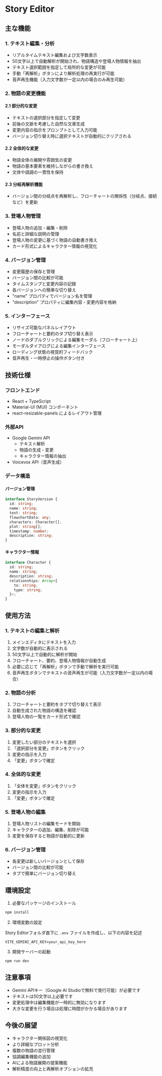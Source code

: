 # Story Editor

## 主な機能

### 1. テキスト編集・分析
- リアルタイムテキスト編集および文字数表示
- 50文字以上で自動解析が開始され、物語構造や登場人物情報を抽出
- テキスト選択範囲を指定して局所的な変更が可能
- 手動「再解析」ボタンにより解析処理の再実行が可能
- 音声再生機能（入力文字数が一定以内の場合のみ再生可能）

### 2. 物語の変更機能
#### 2.1 部分的な変更
- テキストの選択部分を指定して変更
- 前後の文脈を考慮した自然な文章生成
- 変更内容の指示をプロンプトとして入力可能
- バージョン切り替え時に選択テキストが自動的にクリアされる

#### 2.2 全体的な変更
- 物語全体の展開や雰囲気の変更
- 物語の基本要素を維持しながらの書き換え
- 文体や語調の一貫性を保持

#### 2.3 分岐再解析機能
- バージョン間の分岐点を再解析し、フローチャートの関係性（分岐点、接続など）を更新

### 3. 登場人物管理
- 登場人物の追加・編集・削除
- 名前と詳細な説明の管理
- 登場人物の変更に基づく物語の自動書き換え
- カード形式によるキャラクター情報の視覚化

### 4. バージョン管理
- 変更履歴の保存と管理
- バージョン間の比較が可能
- タイムスタンプと変更内容の記録
- 各バージョンへの簡単な切り替え
- "name" プロパティでバージョン名を管理
- "description" プロパティに編集内容・変更内容を格納

### 5. インターフェース
- リサイズ可能なパネルレイアウト
- フローチャートと要約のタブ切り替え表示
- ノードのダブルクリックによる編集モーダル（フローチャート上）
- モーダルダイアログによる編集インターフェース
- ローディング状態の視覚的フィードバック
- 音声再生・一時停止の操作ボタン付き

## 技術仕様

### フロントエンド
- React + TypeScript
- Material-UI (MUI) コンポーネント
- react-resizable-panels によるレイアウト管理

### 外部API
- Google Gemini API
  - テキスト解析
  - 物語の生成・変更
  - キャラクター情報の抽出
- Voicevox API（音声生成）

### データ構造
#### バージョン管理
```typescript
interface StoryVersion {
  id: string;
  name: string;
  text: string;
  flowchartData: any;
  characters: Character[];
  plot: string[];
  timestamp: number;
  description: string;
}
```

#### キャラクター情報
```typescript
interface Character {
  id: string;
  name: string;
  description: string;
  relationships: Array<{
    to: string;
    type: string;
  }>;
}
```

## 使用方法

### 1. テキストの編集と解析
1. メインエディタにテキストを入力
2. 文字数が自動的に表示される
3. 50文字以上で自動的に解析が開始
4. フローチャート、要約、登場人物情報が自動生成
5. 必要に応じて「再解析」ボタンで手動で解析を実行可能
6. 音声再生ボタンでテキストの音声再生が可能（入力文字数が一定以内の場合）

### 2. 物語の分析
1. フローチャートと要約をタブで切り替えて表示
2. 自動生成された物語の構造を確認
3. 登場人物の一覧をカード形式で確認

### 3. 部分的な変更
1. 変更したい部分のテキストを選択
2. 「選択部分を変更」ボタンをクリック
3. 変更の指示を入力
4. 「変更」ボタンで確定

### 4. 全体的な変更
1. 「全体を変更」ボタンをクリック
2. 変更の指示を入力
3. 「変更」ボタンで確定

### 5. 登場人物の編集
1. 登場人物リストの編集モードを開始
2. キャラクターの追加、編集、削除が可能
3. 変更を保存すると物語が自動的に更新

### 6. バージョン管理
- 各変更は新しいバージョンとして保存
- バージョン間の比較が可能
- タブで簡単にバージョン切り替え

## 環境設定
1. 必要なパッケージのインストール
```bash
npm install
```

2. 環境変数の設定

Story Editorフォルダ直下に `.env` ファイルを作成し、以下の内容を記述
```env
VITE_GEMINI_API_KEY=your_api_key_here
```

3. 開発サーバーの起動
```bash
npm run dev
```

## 注意事項
- Gemini APIキー（Google AI Studioで無料で発行可能）が必要です
- テキストは50文字以上必要です
- 変更処理中は編集機能が一時的に無効になります
- 大きな変更を行う場合は処理に時間がかかる場合があります

## 今後の展望
- キャラクター関係図の視覚化
- より詳細なプロット分析
- 複数の物語の並行管理
- 協調編集機能の追加
- AIによる物語展開の提案機能
- 解析精度の向上と再解析オプションの拡充
